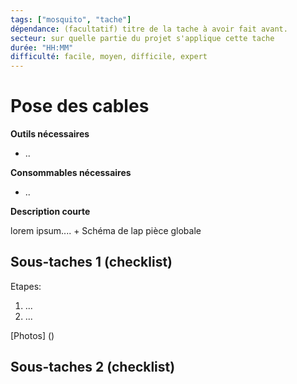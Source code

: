 ```yaml
---
tags: ["mosquito", "tache"]
dépendance: (facultatif) titre de la tache à avoir fait avant. 
secteur: sur quelle partie du projet s'applique cette tache
durée: "HH:MM"
difficulté: facile, moyen, difficile, expert
---
```


# Pose des cables

**Outils nécessaires**

* ..

**Consommables nécessaires**

* ..

**Description courte**

lorem ipsum.... + Schéma de lap pièce globale


## Sous-taches 1 (checklist)


Etapes:
1) ...
2) ...

[Photos] ()

## Sous-taches 2 (checklist)







